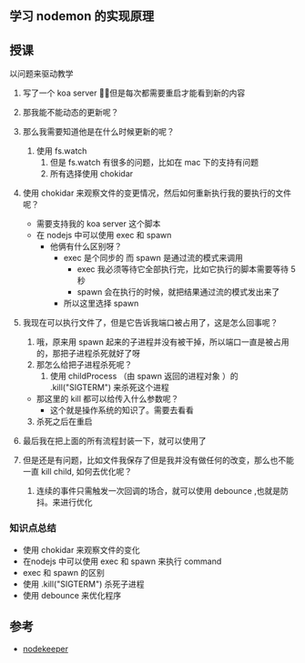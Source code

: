 ## 学习 nodemon 的实现原理


## 授课
以问题来驱动教学

1. 写了一个 koa server ，但是每次都需要重启才能看到新的内容
2. 那我能不能动态的更新呢？
3. 那么我需要知道他是在什么时候更新的呢？
   1. 使用 fs.watch
      1. 但是 fs.watch 有很多的问题，比如在 mac 下的支持有问题
      2. 所有选择使用 chokidar 

4. 使用 chokidar 来观察文件的变更情况，然后如何重新执行我的要执行的文件呢？
   - 需要支持我的 koa server 这个脚本
   - 在 nodejs 中可以使用 exec 和 spawn 
     - 他俩有什么区别呀？
       - exec 是个同步的 而 spawn 是通过流的模式来调用
         - exec 我必须等待它全部执行完，比如它执行的脚本需要等待 5秒
         - spawn 会在执行的时候，就把结果通过流的模式发出来了
       - 所以这里选择 spawn

5. 我现在可以执行文件了，但是它告诉我端口被占用了，这是怎么回事呢？
   1. 哦，原来用 spawn 起来的子进程并没有被干掉，所以端口一直是被占用的，那把子进程杀死就好了呀
   2. 那怎么给把子进程杀死呢？
      1. 使用 childProcess （由 spawn 返回的进程对象 ）的 .kill("SIGTERM") 来杀死这个进程
	- 那这里的 kill 都可以给传入什么参数呢？
      	- 这个就是操作系统的知识了。需要去看看
   3. 杀死之后在重启


6. 最后我在把上面的所有流程封装一下，就可以使用了
7. 但是还是有问题，比如文件我保存了但是我并没有做任何的改变，那么也不能一直 kill child, 如何去优化呢？
   1. 连续的事件只需触发一次回调的场合，就可以使用 debounce ,也就是防抖。来进行优化

### 知识点总结
- 使用 chokidar 来观察文件的变化
- 在nodejs 中可以使用 exec 和 spawn 来执行 command
- exec 和 spawn 的区别
- 使用 .kill("SIGTERM") 杀死子进程
- 使用 debounce 来优化程序

## 参考
- [nodekeeper](https://github.com/Pankajtanwarbanna/nodekeeper)
